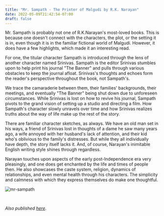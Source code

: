 ```yaml
---
title: "Mr. Sampath - The Printer of Malgudi by R.K. Narayan"
date: 2022-05-09T21:42:54-07:00
draft: false
---
```


Mr. Sampath is probably not one of R.K.Narayan's most-loved books. This is because one doesn't connect with the characters, the plot, or the setting it is in, even though it is in the familiar fictional world of Malgudi. However, it does have a few highlights, which made it an interesting read.

For one, the titular character Sampath is introduced through the lens of another character named Srinivas. Sampath is the editor Srinivas stumbles upon to help print his journal "The Banner" and pulls through various obstacles to keep the journal afloat. Srinivas's thoughts and echoes form the reader's perspective throughout the book, not Sampath's.

We trace the camaraderie between them, their families' backgrounds, their meetings, and eventually "The Banner" being shut down due to unforeseen circumstances. While Srinivas is lost on how to revive his journal, Sampath pivots to the grand vision of setting up a studio and directing a film. How Sampath's character slowly unravels over time and how Srinivas realizes truths about the way of life make up the rest of the story.

There are familiar character sketches, as always. We have an old man set in his ways, a friend of Srinivas lost in thoughts of a dame he saw many years ago, a wife annoyed with her husband's lack of attention, and their kid who's oblivious to the family's distresses. But while they all individually have depth, the story itself lacks it. And, of course, Narayan's inimitable English writing style shines through regardless.

Narayan touches upon aspects of the early post-Independence era very pleasingly, and one does get enchanted by the life and times of people then. He also showcases the caste system, religion, dynamics of relationships, and even mental health through his characters. The simplicity and calmness with which they express themselves do make one thoughtful.

![mr-sampath](/mr-sampath.jpg)

&nbsp;&nbsp;

*Also published [here](https://www.goodreads.com/review/show/4558199511).*